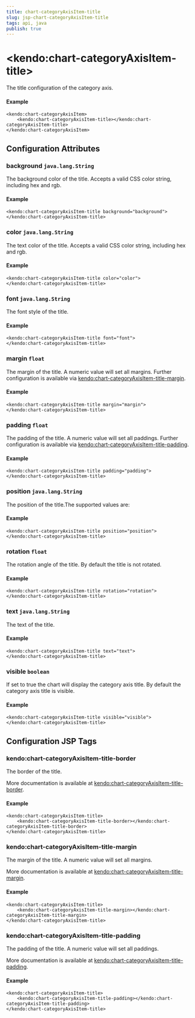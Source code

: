 ```yaml
---
title: chart-categoryAxisItem-title
slug: jsp-chart-categoryAxisItem-title
tags: api, java
publish: true
---
```


# \<kendo:chart-categoryAxisItem-title\>

The title configuration of the category axis.

#### Example
    <kendo:chart-categoryAxisItem>
        <kendo:chart-categoryAxisItem-title></kendo:chart-categoryAxisItem-title>
    </kendo:chart-categoryAxisItem>

## Configuration Attributes

### background `java.lang.String`

The background color of the title. Accepts a valid CSS color string, including hex and rgb.

#### Example
    <kendo:chart-categoryAxisItem-title background="background">
    </kendo:chart-categoryAxisItem-title>

### color `java.lang.String`

The text color of the title. Accepts a valid CSS color string, including hex and rgb.

#### Example
    <kendo:chart-categoryAxisItem-title color="color">
    </kendo:chart-categoryAxisItem-title>

### font `java.lang.String`

The font style of the title.

#### Example
    <kendo:chart-categoryAxisItem-title font="font">
    </kendo:chart-categoryAxisItem-title>

### margin `float`

The margin of the title. A numeric value will set all margins. Further configuration is available via [kendo:chart-categoryAxisItem-title-margin](#kendo-chart-categoryAxisItem-title-margin). 

#### Example
    <kendo:chart-categoryAxisItem-title margin="margin">
    </kendo:chart-categoryAxisItem-title>

### padding `float`

The padding of the title. A numeric value will set all paddings. Further configuration is available via [kendo:chart-categoryAxisItem-title-padding](#kendo-chart-categoryAxisItem-title-padding). 

#### Example
    <kendo:chart-categoryAxisItem-title padding="padding">
    </kendo:chart-categoryAxisItem-title>

### position `java.lang.String`

The position of the title.The supported values are:

#### Example
    <kendo:chart-categoryAxisItem-title position="position">
    </kendo:chart-categoryAxisItem-title>

### rotation `float`

The rotation angle of the title. By default the title is not rotated.

#### Example
    <kendo:chart-categoryAxisItem-title rotation="rotation">
    </kendo:chart-categoryAxisItem-title>

### text `java.lang.String`

The text of the title.

#### Example
    <kendo:chart-categoryAxisItem-title text="text">
    </kendo:chart-categoryAxisItem-title>

### visible `boolean`

If set to true the chart will display the category axis title. By default the category axis title is visible.

#### Example
    <kendo:chart-categoryAxisItem-title visible="visible">
    </kendo:chart-categoryAxisItem-title>


##  Configuration JSP Tags

### kendo:chart-categoryAxisItem-title-border

The border of the title.

More documentation is available at [kendo:chart-categoryAxisItem-title-border](/kendo-ui/api/wrappers/jsp/chart/categoryaxisitem-title-border).

#### Example

    <kendo:chart-categoryAxisItem-title>
        <kendo:chart-categoryAxisItem-title-border></kendo:chart-categoryAxisItem-title-border>
    </kendo:chart-categoryAxisItem-title>

### kendo:chart-categoryAxisItem-title-margin

The margin of the title. A numeric value will set all margins.

More documentation is available at [kendo:chart-categoryAxisItem-title-margin](/kendo-ui/api/wrappers/jsp/chart/categoryaxisitem-title-margin).

#### Example

    <kendo:chart-categoryAxisItem-title>
        <kendo:chart-categoryAxisItem-title-margin></kendo:chart-categoryAxisItem-title-margin>
    </kendo:chart-categoryAxisItem-title>

### kendo:chart-categoryAxisItem-title-padding

The padding of the title. A numeric value will set all paddings.

More documentation is available at [kendo:chart-categoryAxisItem-title-padding](/kendo-ui/api/wrappers/jsp/chart/categoryaxisitem-title-padding).

#### Example

    <kendo:chart-categoryAxisItem-title>
        <kendo:chart-categoryAxisItem-title-padding></kendo:chart-categoryAxisItem-title-padding>
    </kendo:chart-categoryAxisItem-title>


